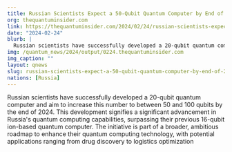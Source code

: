 ```yaml
---
title: Russian Scientists Expect a 50-Qubit Quantum Computer by End of 2024
org: thequantuminsider.com
link: https://thequantuminsider.com/2024/02/24/russian-scientists-expect-a-50-qubit-quantum-computer-by-end-of-2024/
date: "2024-02-24"
blurb: |
  Russian scientists have successfully developed a 20-qubit quantum computer and aim to increase this number to between 50 and 100 qubits by the end of 2024. This development signifies a significant advancement in Russia's quantum computing capabilities, surpassing their previous 16-qubit ion-based quantum computer. The initiative is part of a broader, ambitious roadmap to enhance their quantum computing technology, with potential applications ranging from drug discovery to logistics optimization
img: /quantum_news/2024/output/0224.thequantuminsider.com
img_caption: ""
layout: qnews
slug: russian-scientists-expect-a-50-qubit-quantum-computer-by-end-of-2024
nations: [Russia]
---
```


Russian scientists have successfully developed a 20-qubit quantum computer and aim to increase this number to between 50 and 100 qubits by the end of 2024. This development signifies a significant advancement in Russia's quantum computing capabilities, surpassing their previous 16-qubit ion-based quantum computer. The initiative is part of a broader, ambitious roadmap to enhance their quantum computing technology, with potential applications ranging from drug discovery to logistics optimization
